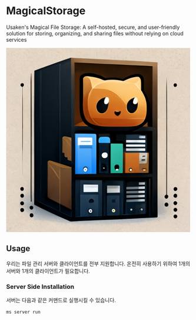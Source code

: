 # MagicalStorage

Usaken's Magical File Storage: A self-hosted, secure, and user-friendly solution for storing, organizing, and sharing files without relying on cloud services

<img src="./statics/project_image.png" width="500px" />

## Usage

우리는 파일 관리 서버와 클라이언트를 전부 지원합니다. 온전히 사용하기 위하여 1개의 서버와 1개의 클라이언트가 필요합니다.

### Server Side Installation

서버는 다음과 같은 커맨드로 실행시킬 수 있습니다.

```
ms server run
```
